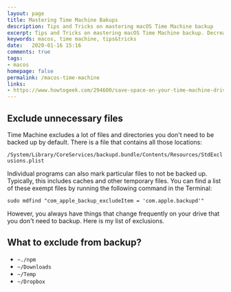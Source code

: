 ```yaml
---
layout: page
title: Mastering Time Machine Bakups
description: Tips and Tricks on mastering macOS Time Machine backup
excerpt: Tips and Tricks on mastering macOS Time Machine backup. Decrease time machine backup size. Speeding up backup. Using time machine without external drive.
keywords: macos, time machine, tips&tricks
date:   2020-01-16 15:16
comments: true
tags:
- macos
homepage: false
permalink: /macos-time-machine
links:
- https://www.howtogeek.com/294600/save-space-on-your-time-machine-drive-by-excluding-these-folders-from-backups/
---
```


## Exclude unnecessary files
Time Machine excludes a lot of files and directories you don't need to be backed up by default. There is a file that contains all those locations:

```/System/Library/CoreServices/backupd.bundle/Contents/Resources/StdExclusions.plist```

Individual programs can also mark particular files to not be backed up. Typically, this includes caches and other temporary files. You can find a list of these exempt files by running the following command in the Terminal:

```sudo mdfind "com_apple_backup_excludeItem = 'com.apple.backupd'"```

However, you always have things that change frequently on your drive that you don't need to backup. Here is my list of exclusions. 

## What to exclude from backup?
* `~./npm`
* `~/Downloads`
* `~/Temp`
* `~/Dropbox`

